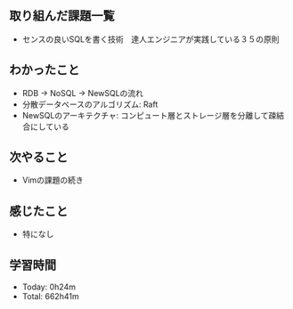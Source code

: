 ## 取り組んだ課題一覧
- センスの良いSQLを書く技術　達人エンジニアが実践している３５の原則
## わかったこと
- RDB → NoSQL → NewSQLの流れ
- 分散データベースのアルゴリズム: Raft
- NewSQLのアーキテクチャ: コンピュート層とストレージ層を分離して疎結合にしている
## 次やること
- Vimの課題の続き
## 感じたこと
- 特になし
## 学習時間
- Today: 0h24m
- Total: 662h41m
